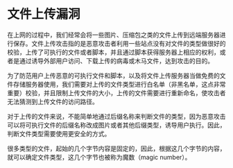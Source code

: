 # 文件上传漏洞

在上网的过程中，我们经常会将一些图片、压缩包之类的文件上传到远端服务器进行保存。文件上传攻击指的是恶意攻击者利用一些站点没有对文件的类型做很好的校验，上传了可执行的文件或者脚本，并且通过脚本获得服务器上相应的权利，或者是通过诱导外部用户访问、下载上传的病毒或木马文件，达到攻击的目的。

为了防范用户上传恶意的可执行文件和脚本，以及将文件上传服务器当做免费的文件存储服务器使用，我们需要对上传的文件类型进行白名单（非黑名单，这点非常重要）校验，并且限制上传文件的大小，上传的文件需要进行重新命名，使攻击者无法猜测到上传文件的访问路径。

对于上传的文件来说，不能简单地通过后缀名称来判断文件的类型，因为恶意攻击可以将可执行文件的后缀名称改成图片或者其他后缀类型，诱导用户执行。因此，判断文件类型需要使用更安全的方式。

很多类型的文件，起始的几个字节内容是固定的，因此，根据这几个字节的内容，就可以确定文件类型，这几个字节也被称为魔数（magic number）。